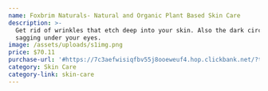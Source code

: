 ```yaml
---
name: Foxbrim Naturals- Natural and Organic Plant Based Skin Care
description: >-
  Get rid of wrinkles that etch deep into your skin. Also the dark circles and
  sagging under your eyes.  
image: /assets/uploads/s1img.png
price: $70.11
purchase-url: '#https://7c3aefwisiqfbv55j8ooeweuf4.hop.clickbank.net/?tid=CHER'
category: Skin Care
category-link: skin-care
---
```


